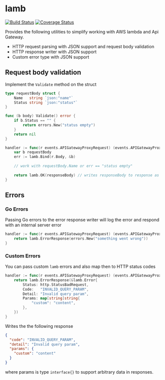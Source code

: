 # lamb

[![Build Status](https://travis-ci.org/musitude/lamb.svg?branch=master)](https://travis-ci.org/musitude/lamb)
[![Coverage Status](https://coveralls.io/repos/github/musitude/lamb/badge.svg?branch=master)](https://coveralls.io/github/musitude/lamb?branch=master)

Provides the following utilities to simplify working with AWS lambda and Api Gateway.

* HTTP request parsing with JSON support and request body validation
* HTTP response writer with JSON support
* Custom error type with JSON support

## Request body validation

Implement the `Validate` method on the struct

```go
type requestBody struct {
	Name   string `json:"name"`
	Status string `json:"status"`
}

func (b body) Validate() error {
	if b.Status == "" {
		return errors.New("status empty")
	}
	return nil
}

handler := func(r events.APIGatewayProxyRequest) (events.APIGatewayProxyResponse, error) {
	var b requestBody
	err := lamb.Bind(r.Body, &b)
	
	// work with requestBody.Name or err == "status empty"
	
	return lamb.OK(responseBody) // writes responseBody to response as JSON with 200 status code 
}
```

## Errors

### Go Errors

Passing Go errors to the error response writer will log the error and respond with an internal server error

```go
handler := func(r events.APIGatewayProxyRequest) (events.APIGatewayProxyResponse, error) {
	return lamb.ErrorResponse(errors.New("something went wrong"))
}
```

### Custom Errors

You can pass custom `lamb` errors and also map then to HTTP status codes

```go
handler := func(r events.APIGatewayProxyRequest) (events.APIGatewayProxyResponse, error) {
	return lamb.ErrorResponse(&lamb.Error{
		Status: http.StatusBadRequest,
		Code:   "INVALID_QUERY_PARAM",
		Detail: "Invalid query param",
		Params: map[string]string{
			"custom": "content",
		},
	})
}
```

Writes the the following response

```json
{
  "code": "INVALID_QUERY_PARAM",
  "detail": "Invalid query param",
  "params": {
    "custom": "content"
  }
}
```

where params is type `interface{}` to support arbitrary data in responses.
